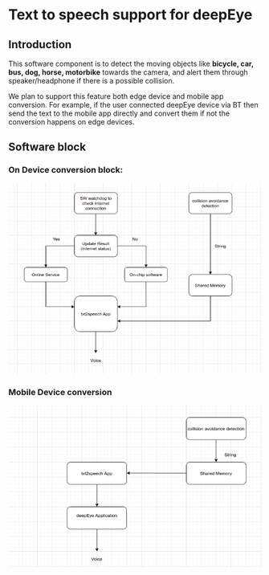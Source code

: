 # Text to speech support for deepEye

## Introduction
This software component is to detect the moving objects like <b>bicycle, car, bus, dog, horse, motorbike</b> towards the camera, and alert them through speaker/headphone if there is a possible collision.

We plan to support this feature both edge device and mobile app conversion. For example, if the user connected deepEye device via BT then send the text to the mobile app directly and convert them if not the conversion happens on edge devices.

## Software block
### On Device conversion block:

![alt text](s_images/txt2s.png)

### Mobile Device conversion
![alt text](s_images/txt2s_bt.png)
